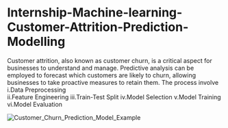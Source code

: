 # Internship-Machine-learning-Customer-Attrition-Prediction-Modelling
Customer attrition, also known as customer churn, is a critical aspect for businesses to understand and manage. 
Predictive analysis can be employed to forecast which customers are likely to churn, allowing businesses to take proactive measures to retain them.
The process involve 
i.Data Preprocessing  
ii.Feature Engineering 
iii.Train-Test Split 
iv.Model Selection 
v.Model Training 
vi.Model Evaluation


![Customer_Churn_Prediction_Model_Example](https://github.com/ResmiKS5/Internship-Machine-learning-Customer-Attrition-Prediction-Modelling/assets/140380629/6ae45685-7d54-489e-b98d-c389db47a7e6)
